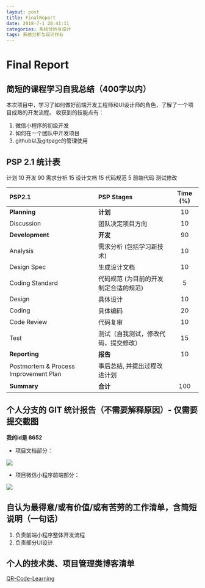 ```yaml
---
layout: post
title: FinalReport
date: 2018-7-1 20:41:11
categories: 系统分析与设计
tags: 系统分析与设计作业
---
```


# Final Report
## 简短的课程学习自我总结（400字以内）

本次项目中，学习了如何做好前端开发工程师和UI设计师的角色，了解了一个项目成熟的开发流程。
收获到的技能点有：
1. 微信小程序的初级开发
2. 如何在一个团队中开发项目
3. github以及gitpage的管理使用

## PSP 2.1 统计表

计划 10
开发 90
    需求分析 15
    设计文档 15
    代码规范 5
    前端代码 
    测试修改

| PSP2.1         | PSP Stages | Time (%) |
| :--------       |        :---------                 | :----:   |
|**Planning**    |   **计划**                       |   10     |
|    Discussion    |     团队决定项目方向       |   10     | 
|**Development** |   **开发**                       |   90     |   
|Analysis        |   需求分析 (包括学习新技术)        |   10     |
|Design Spec     |   生成设计文档                    |   10     | 
|Coding Standard |   代码规范 (为目前的开发制定合适的规范)|   5   | 
|Design          |   具体设计                        |   10     | 
|Coding          |   具体编码                        |   20      | 
|Code Review     |   代码复审                        |   10      | 
|Test            |   测试（自我测试，修改代码，提交修改）|   15    |  
|**Reporting**   |   **报告**                       |   10      |   
|Postmortem & Process Improvement Plan|事后总结, 并提出过程改进计划| |
|**Summary**     |   **合计**                       |   100     |


## 个人分支的 GIT 统计报告（不需要解释原因）- 仅需要提交截图

**我的id是 8652**

* 项目文档部分：

![](https://s1.ax1x.com/2018/07/01/PkIFJJ.md.jpg)

* 项目微信小程序前端部分：

![](https://s1.ax1x.com/2018/07/01/PkIii4.md.jpg)

## 自认为最得意/或有价值/或有苦劳的工作清单，含简短说明（一句话）

1. 负责前端小程序整体开发流程
2. 负责部分UI设计

## 个人的技术类、项目管理类博客清单

[QR-Code-Learning](https://8652.github.io/QR-Code/)
